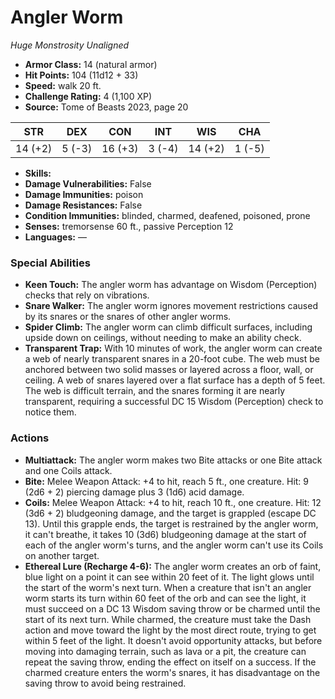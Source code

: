# Angler Worm

*Huge* *Monstrosity* *Unaligned*

- **Armor Class:** 14 (natural armor)
- **Hit Points:** 104 (11d12 + 33)
- **Speed:** walk 20 ft.
- **Challenge Rating:** 4 (1,100 XP)
- **Source:** Tome of Beasts 2023, page 20

| STR | DEX | CON | INT | WIS | CHA |
| --- | --- | --- | --- | --- | --- |
| 14 (+2) | 5 (-3) | 16 (+3) | 3 (-4) | 14 (+2) | 1 (-5) |

- **Skills:** 
- **Damage Vulnerabilities:** False
- **Damage Immunities:** poison
- **Damage Resistances:** False
- **Condition Immunities:** blinded, charmed, deafened, poisoned, prone
- **Senses:** tremorsense 60 ft., passive Perception 12
- **Languages:** —

### Special Abilities

- **Keen Touch:** The angler worm has advantage on Wisdom (Perception) checks that rely on vibrations.
- **Snare Walker:** The angler worm ignores movement restrictions caused by its snares or the snares of other angler worms.
- **Spider Climb:** The angler worm can climb difficult surfaces, including upside down on ceilings, without needing to make an ability check.
- **Transparent Trap:** With 10 minutes of work, the angler worm can create a web of nearly transparent snares in a 20-foot cube. The web must be anchored between two solid masses or layered across a floor, wall, or ceiling. A web of snares layered over a flat surface has a depth of 5 feet. The web is difficult terrain, and the snares forming it are nearly transparent, requiring a successful DC 15 Wisdom (Perception) check to notice them.

### Actions

- **Multiattack:** The angler worm makes two Bite attacks or one Bite attack and one Coils attack.
- **Bite:** Melee Weapon Attack: +4 to hit, reach 5 ft., one creature. Hit: 9 (2d6 + 2) piercing damage plus 3 (1d6) acid damage.
- **Coils:** Melee Weapon Attack: +4 to hit, reach 10 ft., one creature. Hit: 12 (3d6 + 2) bludgeoning damage, and the target is grappled (escape DC 13). Until this grapple ends, the target is restrained by the angler worm, it can't breathe, it takes 10 (3d6) bludgeoning damage at the start of each of the angler worm's turns, and the angler worm can't use its Coils on another target.
- **Ethereal Lure (Recharge 4-6):** The angler worm creates an orb of faint, blue light on a point it can see within 20 feet of it. The light glows until the start of the worm's next turn. When a creature that isn't an angler worm starts its turn within 60 feet of the orb and can see the light, it must succeed on a DC 13 Wisdom saving throw or be charmed until the start of its next turn. While charmed, the creature must take the Dash action and move toward the light by the most direct route, trying to get within 5 feet of the light. It doesn't avoid opportunity attacks, but before moving into damaging terrain, such as lava or a pit, the creature can repeat the saving throw, ending the effect on itself on a success. If the charmed creature enters the worm's snares, it has disadvantage on the saving throw to avoid being restrained.

